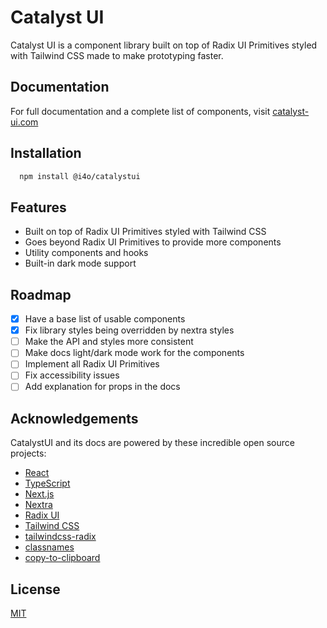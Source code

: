 # Catalyst UI

Catalyst UI is a component library built on top of Radix UI Primitives styled with Tailwind CSS made to make prototyping faster.

## Documentation

For full documentation and a complete list of components, visit [catalyst-ui.com](https://catalyst-ui.com/)

## Installation

```bash
  npm install @i4o/catalystui
```

## Features

-   Built on top of Radix UI Primitives styled with Tailwind CSS
-   Goes beyond Radix UI Primitives to provide more components
-   Utility components and hooks
-   Built-in dark mode support

## Roadmap

-   [x] Have a base list of usable components
-   [x] Fix library styles being overridden by nextra styles
-   [ ] Make the API and styles more consistent
-   [ ] Make docs light/dark mode work for the components
-   [ ] Implement all Radix UI Primitives
-   [ ] Fix accessibility issues
-   [ ] Add explanation for props in the docs

## Acknowledgements

CatalystUI and its docs are powered by these incredible open source projects:

-   [React](https://reactjs.org/)
-   [TypeScript](https://www.typescriptlang.org/)
-   [Next.js](https://nextjs.org/)
-   [Nextra](https://nextra.site/)
-   [Radix UI](https://www.radix-ui.com/)
-   [Tailwind CSS](https://tailwindcss.com/)
-   [tailwindcss-radix](https://github.com/ecklf/tailwindcss-radix)
-   [classnames](https://github.com/JedWatson/classnames)
-   [copy-to-clipboard](https://github.com/sudodoki/copy-to-clipboard)

## License

[MIT](https://choosealicense.com/licenses/mit/)
